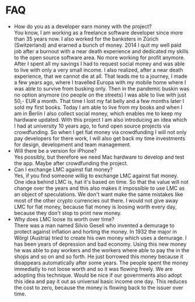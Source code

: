 # FAQ

- How do you as a developer earn money with the project?  
You know, I am working as a freelance software developer since more than 35 years now. I also worked for the banksters in Zürich (Switzerland) and erarned a bunch of money. 2014 I quit my well paid job after a burnout with a near death experience and dedicated my skills to the open source software area. No more working for profit anymore. After I spent all my savings I had to request social money and was able to live with only a very small income. I also realized, after a near death experience, that we cannot die at all. That leads me to a journey, I made a few years ago, where I travelled Europa with my mobile home where I was able to survive from busking only. Then in the pandemic buskin was no option anymore (no people on the streets) I was able to live with just 50,- EUR a month. That time I lost my fat belly and a few months later I sold my first books. Today I am able to live from my books and when I am in Berlin I also collect social money, which enables me to keep my hardware updated. With this project I am also introducing an idea which I had at university 10 years ago, to fund open source projects via crowdfunding. So when I get fiat money via crowdfunding I will not only pay developers for there work, I will also get back my time investments for design, development and team management.  
- Will there be a version for iPhone?  
Yes possibly, but therefore we need Mac hardware to develop and test the app. Maybe after crowdfunding the project.  
- Can I exchange LMC against fiat money?  
Yes, if you find someone willig to exchange LMC against fiat money. One idea behind LMC is, hat it's based on time. So that the value will not change over the years and this also makes it impossible to use LMC as an object of speculations. We don't want make the same mistakes like most of the other crypto currencies out there. I would not give away LMC for fiat money, because fiat money is loosing worth every day, because they don't stop to print new money.  
- Why does LMC loose its worth over time?  
There was a man named Silvio Gesell who invented a demurage to protect against inflation and horting the money. In 1932 the major in Wörgl (Austria) tried to create his own money which uses a demurage. I has been years of depression and bad economy. Using this new money he was able to pay workers and the workers where able to pay the in the shops and so on and so forth. He just borrowed this money because it disappears automatically after some years. The people spent the money immediatly to not loose worth and so it was flowing freely. We are adopting this technique. Would be nice if our governments also adopt this idea and pay it out as universal basic income one day. This reduces the cost to zero, because the money is flowing back to the issuer over time.
